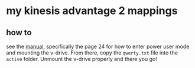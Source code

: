 # my kinesis advantage 2 mappings

## how to

see the [manual](https://kinesis-ergo.com/wp-content/uploads/Adv2-Users-Manual-5-3-19_us.pdf), specifically the page 24 for how to enter power user mode and mounting the v-drive. From there, copy the `qwerty.txt` file into the `active` folder. Unmount the v-drive properly and there you go!
